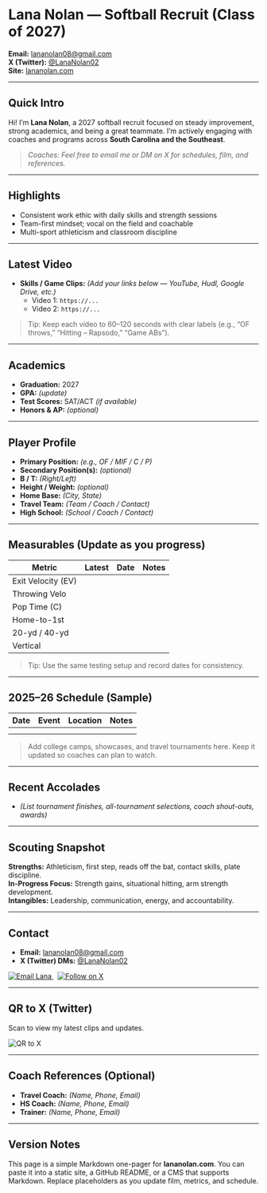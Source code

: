 # Lana Nolan — Softball Recruit (Class of 2027)

**Email:** [lananolan08@gmail.com](mailto:lananolan08@gmail.com)  
**X (Twitter):** [@LanaNolan02](https://x.com/LanaNolan02)  
**Site:** [lananolan.com](https://lananolan.com)

---

## Quick Intro
Hi! I’m **Lana Nolan**, a 2027 softball recruit focused on steady improvement, strong academics, and being a great teammate. I’m actively engaging with coaches and programs across **South Carolina and the Southeast**.

> *Coaches: Feel free to email me or DM on X for schedules, film, and references.*

---

## Highlights
- Consistent work ethic with daily skills and strength sessions
- Team-first mindset; vocal on the field and coachable
- Multi-sport athleticism and classroom discipline

---

## Latest Video
- **Skills / Game Clips:** *(Add your links below — YouTube, Hudl, Google Drive, etc.)*
  - Video 1: `https://...`
  - Video 2: `https://...`

> Tip: Keep each video to 60–120 seconds with clear labels (e.g., “OF throws,” “Hitting – Rapsodo,” “Game ABs”).

---

## Academics
- **Graduation:** 2027  
- **GPA:** _(update)_  
- **Test Scores:** SAT/ACT _(if available)_  
- **Honors & AP:** _(optional)_

---

## Player Profile
- **Primary Position:** _(e.g., OF / MIF / C / P)_  
- **Secondary Position(s):** _(optional)_  
- **B / T:** _(Right/Left)_  
- **Height / Weight:** _(optional)_  
- **Home Base:** _(City, State)_  
- **Travel Team:** _(Team / Coach / Contact)_  
- **High School:** _(School / Coach / Contact)_

---

## Measurables (Update as you progress)
| Metric | Latest | Date | Notes |
|---|---:|---|---|
| Exit Velocity (EV) |  |  |  |
| Throwing Velo |  |  |  |
| Pop Time (C) |  |  |  |
| Home-to-1st |  |  |  |
| 20-yd / 40-yd |  |  |  |
| Vertical |  |  |  |

> Tip: Use the same testing setup and record dates for consistency.

---

## 2025–26 Schedule (Sample)
| Date | Event | Location | Notes |
|---|---|---|---|
|  |  |  |  |
|  |  |  |  |

> Add college camps, showcases, and travel tournaments here. Keep it updated so coaches can plan to watch.

---

## Recent Accolades
- _(List tournament finishes, all-tournament selections, coach shout-outs, awards)_

---

## Scouting Snapshot
**Strengths:** Athleticism, first step, reads off the bat, contact skills, plate discipline.  
**In-Progress Focus:** Strength gains, situational hitting, arm strength development.  
**Intangibles:** Leadership, communication, energy, and accountability.

---

## Contact
- **Email:** [lananolan08@gmail.com](mailto:lananolan08@gmail.com)  
- **X (Twitter) DMs:** [@LanaNolan02](https://x.com/LanaNolan02)

<div align="left">
  <a href="mailto:lananolan08@gmail.com">
    <img alt="Email Lana" src="https://img.shields.io/badge/Email-LanaNolan08%40gmail.com-informational" />
  </a>
  &nbsp;
  <a href="https://x.com/LanaNolan02">
    <img alt="Follow on X" src="https://img.shields.io/badge/Follow-@LanaNolan02-black" />
  </a>
</div>

---

## QR to X (Twitter)
Scan to view my latest clips and updates.

![QR to X](https://api.qrserver.com/v1/create-qr-code/?size=180x180&data=https%3A%2F%2Fx.com%2FLanaNolan02)

---

## Coach References (Optional)
- **Travel Coach:** _(Name, Phone, Email)_  
- **HS Coach:** _(Name, Phone, Email)_  
- **Trainer:** _(Name, Phone, Email)_

---

## Version Notes
This page is a simple Markdown one-pager for **lananolan.com**. You can paste it into a static site, a GitHub README, or a CMS that supports Markdown. Replace placeholders as you update film, metrics, and schedule.
